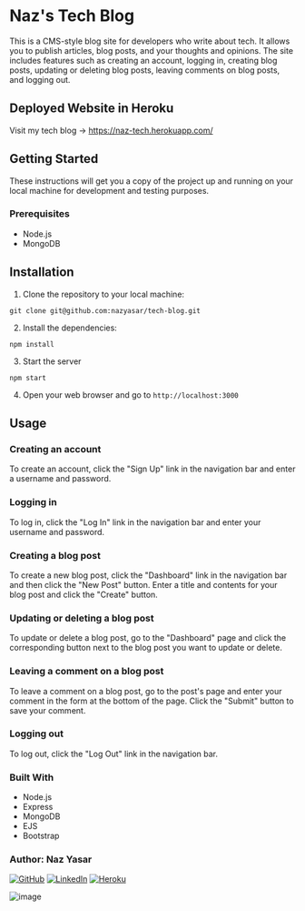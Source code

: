 # Naz's Tech Blog

This is a CMS-style blog site for developers who write about tech. It allows you to publish articles, blog posts, and your thoughts and opinions. The site includes features such as creating an account, logging in, creating blog posts, updating or deleting blog posts, leaving comments on blog posts, and logging out.

## Deployed Website in Heroku
Visit my tech blog -> https://naz-tech.herokuapp.com/

## Getting Started

These instructions will get you a copy of the project up and running on your local machine for development and testing purposes.

### Prerequisites
- Node.js
- MongoDB

## Installation
1. Clone the repository to your local machine:

```
git clone git@github.com:nazyasar/tech-blog.git
```
2. Install the dependencies:

```
npm install
```
3. Start the server

```
npm start
```

4. Open your web browser and go to `http://localhost:3000`

## Usage

### Creating an account

To create an account, click the "Sign Up" link in the navigation bar and enter a username and password.

### Logging in

To log in, click the "Log In" link in the navigation bar and enter your username and password.

### Creating a blog post

To create a new blog post, click the "Dashboard" link in the navigation bar and then click the "New Post" button. Enter a title and contents for your blog post and click the "Create" button.

### Updating or deleting a blog post

To update or delete a blog post, go to the "Dashboard" page and click the corresponding button next to the blog post you want to update or delete.

### Leaving a comment on a blog post

To leave a comment on a blog post, go to the post's page and enter your comment in the form at the bottom of the page. Click the "Submit" button to save your comment.

### Logging out

To log out, click the "Log Out" link in the navigation bar.

### Built With
- Node.js
- Express
- MongoDB
- EJS
- Bootstrap

### Author: Naz Yasar
[![GitHub](https://img.shields.io/badge/github-%23121011.svg?style=for-the-badge&logo=github&logoColor=white)](https://github.com/nazyasar)
[![LinkedIn](https://img.shields.io/badge/linkedin-%230077B5.svg?style=for-the-badge&logo=linkedin&logoColor=white)](https://www.linkedin.com/in/nazyasar/)
[![Heroku](https://img.shields.io/badge/heroku-%23430098.svg?style=for-the-badge&logo=heroku&logoColor=white)](https://naz-tech.herokuapp.com/)

![image](https://user-images.githubusercontent.com/55256787/232337420-8a7c9f83-ab9b-483e-b9ca-49eef6fc5e86.png)
